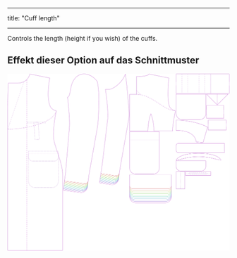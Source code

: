 - - -
title: "Cuff length"
- - -

Controls the length (height if you wish) of the cuffs.

## Effekt dieser Option auf das Schnittmuster

![This image shows the effect of this option by superimposing several variants that have a different value for this option](carlton_cufflength_sample.svg "Effect of this option on the pattern")

